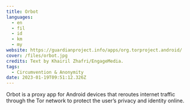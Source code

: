 ```yaml
---
title: Orbot
languages: 
  - en
  - fil
  - id
  - km
  - my
website: https://guardianproject.info/apps/org.torproject.android/
cover: /files/orbot.jpg
credits: Text by Khairil Zhafri/EngageMedia.
tags:
  - Circumvention & Anonymity
date: 2023-01-19T09:51:12.326Z
---
```

Orbot is a proxy app for Android devices that reroutes internet traffic through the Tor network to protect the user’s privacy and identity online.